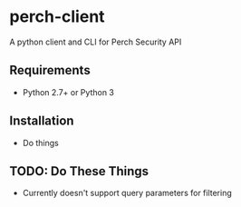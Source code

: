 # perch-client
A python client and CLI for Perch Security API


## Requirements
- Python 2.7+ or Python 3


## Installation
- Do things


## TODO: Do These Things
- Currently doesn't support query parameters for filtering

